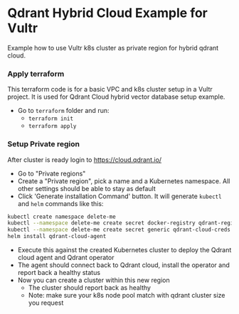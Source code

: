 # Qdrant Hybrid Cloud Example for Vultr

Example how to use Vultr k8s cluster as private region for hybrid qdrant cloud.

### Apply terraform
This terraform code is for a basic VPC and k8s cluster setup in a Vultr project.
It is used for Qdrant Cloud hybrid vector database setup example.
- Go to `terraform` folder and run:
    - `terraform init`
    - `terraform apply`

### Setup Private region
After cluster is ready login to https://cloud.qdrant.io/
- Go to "Private regions"
- Create a "Private region", pick a name and a Kubernetes namespace. All other settings should be able to stay as default
- Click 'Generate installation Command' button. It will generate `kubectl` and `helm` commands like this:
``` bash
kubectl create namespace delete-me
kubectl --namespace delete-me create secret docker-registry qdrant-registry-creds
kubectl --namespace delete-me create secret generic qdrant-cloud-creds --from-literal=access-key='*'
helm install qdrant-cloud-agent
```
- Execute this against the created Kubernetes cluster to deploy the Qdrant cloud agent and Qdrant operator
- The agent should connect back to Qdrant cloud, install the operator and report back a healthy status
- Now you can create a cluster within this new region
    - The cluster should report back as healthy
    - Note: make sure your k8s node pool match with qdrant cluster size you request


  
